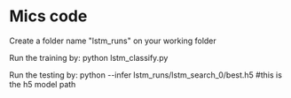 # Mics code

Create a folder name "lstm_runs" on your working folder

Run the training by: python lstm_classify.py

Run the testing by: python --infer lstm_runs/lstm_search_0/best.h5 #this is the h5 model path

